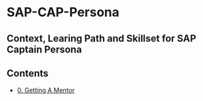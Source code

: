 # SAP-CAP-Persona

## Context, Learing Path and Skillset for SAP Captain Persona

## Contents

- [0. Getting A Mentor](https://github.com/msg-CareerPaths/SAP-CAP-Persona/blob/main/chapters/000-Geting-a-Mentor-assigned.md)
